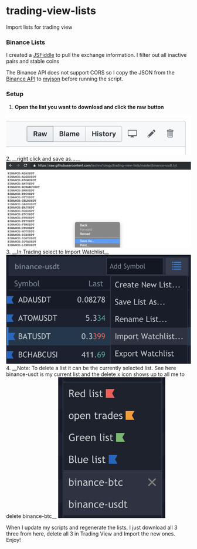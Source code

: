 # trading-view-lists

Import lists for trading view

### Binance Lists
<p>
  I created a <a href="https://jsfiddle.net/51n7zot0/" target="_blank">JSFiddle</a> to pull the exchange information.
  I filter out all inactive pairs and stable coins
</p>
<p>
  The Binance API does not support CORS so I copy the JSON from the <a href="https://api.binance.com/api/v1/exchangeInfo" target="_blank">Binance API</a>
  to <a href="https://api.myjson.com/bins/nlj8g" target="_blank">myjson</a> before running the script.
</p>

### Setup
1. __Open the list you want to download and click the raw button__
<img src="/images/howto1.png"/>
<br/>
2. __right click and save as...__
<img src="/images/howto2.png"/>
<br/>
3. __In Trading select to Import Watchlist__
<img src="/images/howto3.png"/>
<br/>
4. __Note: To delete a list it can be the currently selected list. See here binance-usdt is my current list and the delete x icon shows up to all me to delete binance-btc__
<img src="/images/howto4.png"/>

When I update my scripts and regenerate the lists, I just download all 3 three from here, delete all 3 in Trading View and Import the new ones.  Enjoy! 
